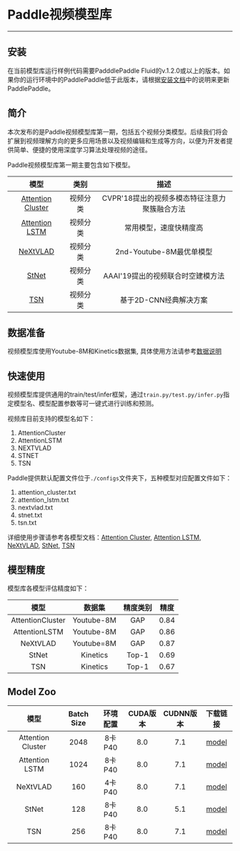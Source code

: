 # Paddle视频模型库

---

## 安装

在当前模型库运行样例代码需要PadddlePaddle Fluid的v.1.2.0或以上的版本。如果你的运行环境中的PaddlePaddle低于此版本，请根据[安装文档](http://www.paddlepaddle.org/documentation/docs/zh/1.2/beginners_guide/install/index_cn.html)中的说明来更新PaddlePaddle。

## 简介
本次发布的是Paddle视频模型库第一期，包括五个视频分类模型。后续我们将会扩展到视频理解方向的更多应用场景以及视频编辑和生成等方向，以便为开发者提供简单、便捷的使用深度学习算法处理视频的途径。

Paddle视频模型库第一期主要包含如下模型。

| 模型 | 类别  | 描述 |
| :---------------: | :--------: | :------------: |
| [Attention Cluster](./models/attention_cluster/README.md) | 视频分类| CVPR'18提出的视频多模态特征注意力聚簇融合方法 |
| [Attention LSTM](./models/attention_lstm/README.md) | 视频分类| 常用模型，速度快精度高 |
| [NeXtVLAD](./models/nextvlad/README.md) | 视频分类| 2nd-Youtube-8M最优单模型 |
| [StNet](./models/stnet/README.md) | 视频分类| AAAI'19提出的视频联合时空建模方法 |
| [TSN](./models/tsn/README.md) | 视频分类| 基于2D-CNN经典解决方案 |


## 数据准备

视频模型库使用Youtube-8M和Kinetics数据集, 具体使用方法请参考[数据说明](./dataset/README.md)

## 快速使用

视频模型库提供通用的train/test/infer框架，通过`train.py/test.py/infer.py`指定模型名、模型配置参数等可一键式进行训练和预测。

视频库目前支持的模型名如下：

1. AttentionCluster
2. AttentionLSTM
3. NEXTVLAD
4. STNET
5. TSN

Paddle提供默认配置文件位于`./configs`文件夹下，五种模型对应配置文件如下：

1. attention\_cluster.txt
2. attention\_lstm.txt
3. nextvlad.txt
4. stnet.txt
5. tsn.txt

详细使用步骤请参考各模型文档：[Attention Cluster](./models/attention_cluster/README.md), [Attention LSTM](./models/attention_lstm/README.md), [NeXtVLAD](./models/nextvlad/README.md), [StNet](./models/stnet/README.md), [TSN](./models/tsn/README.md)

## 模型精度

模型库各模型评估精度如下：

| 模型 | 数据集 | 精度类别  | 精度 |
| :---------------: | :-----------: | :-------: | :------: |
| AttentionCluster | Youtube-8M | GAP | 0.84 |
| AttentionLSTM | Youtube-8M | GAP | 0.86 |
| NeXtVLAD | Youtube=8M | GAP | 0.87 |
| StNet | Kinetics | Top-1 | 0.69 |
| TSN | Kinetics | Top-1 | 0.67 |

## Model Zoo

| 模型 | Batch Size | 环境配置 | CUDA版本 | CUDNN版本 | 下载链接 |
| :-------: | :---: | :---------: | :----: | :-----: | :----------: |
| Attention Cluster | 2048 | 8卡P40 | 8.0 | 7.1 | [model](https://paddlemodels.bj.bcebos.com/video_clasification/attention_cluster_youtube8m.tar.gz) |
| Attention LSTM | 1024 | 8卡P40 | 8.0 | 7.1 | [model](https://paddlemodels.bj.bcebos.com/video_clasification/attention_lstm_youtube8m.tar.gz) |
| NeXtVLAD | 160 | 4卡P40 | 8.0 | 7.1 | [model](https://paddlemodels.bj.bcebos.com/video_clasification/attention_cluster_youtube8m.tar.gz) |
| StNet | 128 | 8卡P40 | 8.0 | 5.1 | [model](https://paddlemodels.bj.bcebos.com/video_clasification/stnet_kientics.tar.gz) |
| TSN | 256 | 8卡P40 | 8.0 | 7.1 | [model](https://paddlemodels.bj.bcebos.com/video_clasification/tsn_kientics.tar.gz) |

